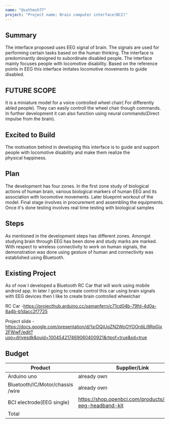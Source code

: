 ```yaml
---
name: "@sathesh77"
project: "Project name: Brain computer interface(BCI)"
---
```


## Summary
The interface proposed uses EEG signal of brain. The signals are used for performing certain tasks based on the human thinking. The interface is predominantly designed to subordinate disabled people. The interface mainly focuses people with locomotive disability. Based on the reference points in EEG this interface imitates locomotive movements to guide disabled.
## FUTURE SCOPE
It is a miniature model for a voice controlled wheel chair( For differently abled people). They can easily controll the wheel chair though commands. In further development it can also function using neural commands(Direct impulse from the brain).

## Excited to Build
The motivation behind in developing this interface is to guide and support people with locomotive disability and make them realize the physical happiness.
## Plan
The development has four zones. In the first zone study of biological actions of human brain, various biological markers of human EEG and its association with locomotive movements. Later blueprint workout of the model. Final stage involves in procurement and assembling the equipments. Once it's done testing involves real time testing with biological samples

## Steps
As mentioned in the development steps has different zones. Amongst studying brain through EEG has been done and study marks are marked.
With respect to wireless connectivity to work on human signals, the demonstration was done using gesture of human and connectivity was established using Bluetooth.


## Existing Project

As of now I developed a Bluetooth RC Car that will work using mobile android app. In later I going to create control this car using brain signals with EEG devices then I like to create brain controlled wheelchair

RC Car -https://projecthub.arduino.cc/samanfern/c71cd04b-79fd-4d0a-8a4b-b1dacc2f7725


Project slide - https://docs.google.com/presentation/d/1srDQjUqZN2WoOYOOrdiLi9RqGjx2FWwF/edit?usp=drivesdk&ouid=100454217469060400921&rtpof=true&sd=true

## Budget

| Product                               | Supplier/Link                                                                                  | Cost   |
| --------------------------------------| -----------------------------------------------------------------------------------------------| ------ |
| Arduino uno                           |               already own
|  Bluetooth/IC/Motor/chassis /wire     |               already own                                                                      | $0     |
| BCI electrode(EEG single)             | https://shop.openbci.com/products/openbci-eeg-headband-kit                                     | $299   |
| Total                                 |                                                                                                | $299   |


